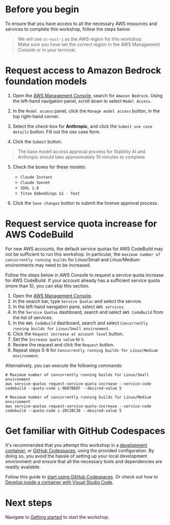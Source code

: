 # Before you begin

To ensure that you have access to all the necessary AWS resources and services to complete this workshop, follow the steps below.

> We will use `us-east-1` as the AWS region for this workshop.   
> Make sure you have set the correct region in the AWS Management Console or in your terminal.

# Request access to Amazon Bedrock foundation models

1. Open the [AWS Management Console](https://console.aws.amazon.com/), search for `Amazon Bedrock`. Using the left-hand navigation panel, scroll down to select `Model Access`.

2. In the `Model access` panel, click the `Manage model access` button, in the top right-hand corner.

3. Select the check-box for __Anthropic__, and click the `Submit use case details` button. Fill out the use case form.

4. Click the `Submit` button.

> The base model access approval process for Stability AI and Anthropic should take approximately 10 minutes to complete.

5. Check the boxes for these models:
   - `Claude Instant`
   - `Claude Sonnet`
   - `SDXL 1.0`
   - `Titan Embeddings G1 - Text`

6. Click the `Save changes` button to submit the license approval process.


# Request service quota increase for AWS CodeBuild

For new AWS accounts, the default service quotas for AWS CodeBuild may not be sufficient to run this workshop. In particular, the `maximum number of concurrently running builds` for Linux/Small and Linux/Medium environments may need to be increased.

Follow the steps below in AWS Console to request a service quota increase for AWS CodeBuild. If your account already has a sufficient service quota (more than 5), you can skip this section.

1. Open the [AWS Management Console](https://console.aws.amazon.com/).
2. In the search bar, type `Service Quotas` and select the service.
3. In the left-hand navigation pane, select `AWS services`.
4. In the `Service Quotas` dashboard, search and select `AWS CodeBuild` from the list of services.
5. In the `AWS CodeBuild` dashboard, search and select `Concurrently running builds for Linux/Small environment`.
6. Click the `Request increase at account level` button.
7. Set the `Increase quota value` to `5`.
8. Review the request and click the `Request` button.
9. Repeat steps 5-8 for `Concurrently running builds for Linux/Medium environment`.


Alternatively, you can execute the following commands:

```shell
# Maximum number of concurrently running builds for Linux/Small environment
aws service-quotas request-service-quota-increase --service-code codebuild --quota-code L-9D07B6EF --desired-value 5

# Maximum number of concurrently running builds for Linux/Medium environment
aws service-quotas request-service-quota-increase --service-code codebuild --quota-code L-2DC20C30 --desired-value 5
```

# Get familiar with GitHub Codespaces

It's recommended that you attempt this workshop in a [development container](https://containers.dev/), or [GitHub Codespaces](https://github.com/features/codespaces), using the provided configuration. By doing so, you avoid the hassle of setting up your local development environment and ensure that all the necessary tools and dependencies are readily available.  

Follow this guide to [start using GitHub Codespaces](https://docs.github.com/en/codespaces/getting-started/quickstart). Or check out how to [Develop inside a container with Visual Studio Code](https://code.visualstudio.com/docs/devcontainers/containers).

# Next steps

Navigate to [Getting started](/20-getting-started.md) to start the workshop.

